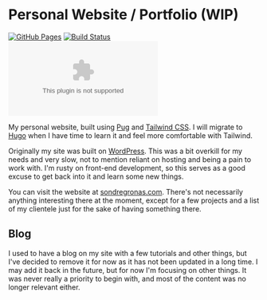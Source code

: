 # Personal Website / Portfolio (WIP)

[![GitHub Pages](https://badgen.net/badge/demo/github%20pages/?icon=chrome)](https://sondregronas.com)
[![Build Status](https://img.shields.io/github/actions/workflow/status/sondregronas/sondregronas.com/CD.yml?branch=main)](https://github.com/sondregronas/EduGameDist/)
[![GitHub latest commit](https://img.shields.io/github/last-commit/sondregronas/sondregronas.com)](https://github.com/sondregronas/sondregronas.com/commit/)

My personal website, built using [Pug](https://pugjs.org) and [Tailwind CSS](https://tailwindcss.com). I will migrate
to [Hugo](https://gohugo.io) when I have time to learn it and feel more comfortable with Tailwind.

Originally my site was built on [WordPress](https://wordpress.org). This was a bit overkill for my needs and very
slow, not to mention reliant on hosting and being a pain to work with. I'm rusty on front-end development, so this
serves as a good excuse to get back into it and learn some new things.

You can visit the website at [sondregronas.com](https://sondregronas.com). There's not necessarily anything interesting
there at the moment, except for a few projects and a list of my clientele just for the sake of having something there.

## Blog

I used to have a blog on my site with a few tutorials and other things, but I've decided to remove it for now as it
has not been updated in a long time. I may add it back in the future, but for now I'm focusing on other things. It was
never really a priority to begin with, and most of the content was no longer relevant either.